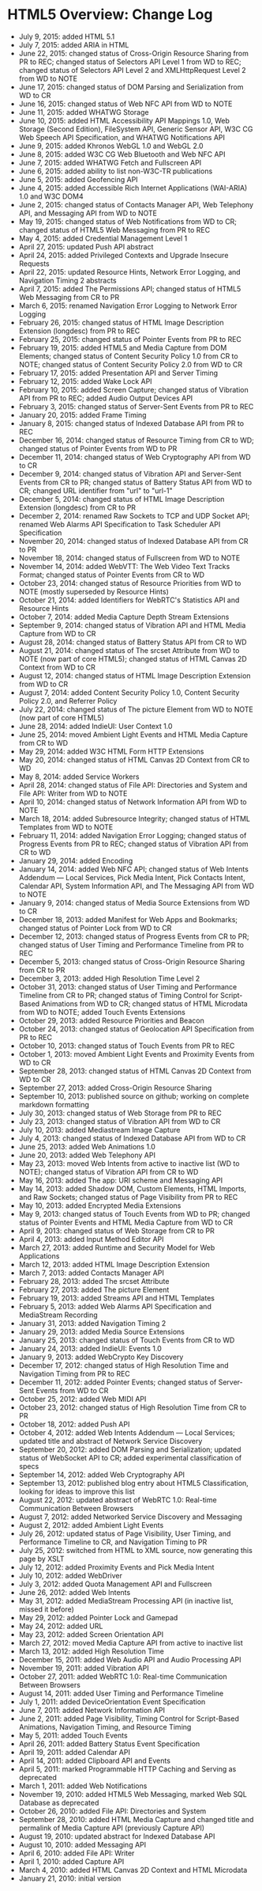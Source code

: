 # HTML5 Overview: Change Log

* July 9, 2015: added HTML 5.1
* July 7, 2015: added ARIA in HTML
* June 22, 2015: changed status of Cross-Origin Resource Sharing from PR to REC; changed status of Selectors API Level 1 from WD to REC; changed status of Selectors API Level 2 and XMLHttpRequest Level 2 from WD to NOTE
* June 17, 2015: changed status of DOM Parsing and Serialization from WD to CR
* June 16, 2015: changed status of Web NFC API from WD to NOTE
* June 11, 2015: added WHATWG Storage
* June 10, 2015: added HTML Accessibility API Mappings 1.0, Web Storage (Second Edition), FileSystem API, Generic Sensor API, W3C CG Web Speech API Specification, and WHATWG Notifications API
* June 9, 2015: added Khronos WebGL 1.0 and WebGL 2.0
* June 8, 2015: added W3C CG Web Bluetooth and Web NFC API
* June 7, 2015: added WHATWG Fetch and Fullscreen API
* June 6, 2015: added ability to list non-W3C-TR publications
* June 5, 2015: added Geofencing API
* June 4, 2015: added Accessible Rich Internet Applications (WAI-ARIA) 1.0 and W3C DOM4
* June 2, 2015: changed status of Contacts Manager API, Web Telephony API, and Messaging API from WD to NOTE
* May 19, 2015: changed status of Web Notifications from WD to CR; changed status of HTML5 Web Messaging from PR to REC
* May 4, 2015: added Credential Management Level 1
* April 27, 2015: updated Push API abstract
* April 24, 2015: added Privileged Contexts and Upgrade Insecure Requests
* April 22, 2015: updated Resource Hints, Network Error Logging, and Navigation Timing 2 abstracts
* April 7, 2015: added The Permissions API; changed status of HTML5 Web Messaging from CR to PR
* March 6, 2015: renamed Navigation Error Logging to Network Error Logging
* February 26, 2015: changed status of HTML Image Description Extension (longdesc) from PR to REC
* February 25, 2015: changed status of Pointer Events from PR to REC
* February 19, 2015: added HTML5 and Media Capture from DOM Elements; changed status of Content Security Policy 1.0 from CR to NOTE; changed status of Content Security Policy 2.0 from WD to CR
* February 17, 2015: added Presentation API and Server Timing
* February 12, 2015: added Wake Lock API
* February 10, 2015: added Screen Capture; changed status of Vibration API from PR to REC; added Audio Output Devices API
* February 3, 2015: changed status of Server-Sent Events from PR to REC
* January 20, 2015: added Frame Timing
* January 8, 2015: changed status of Indexed Database API from PR to REC
* December 16, 2014: changed status of Resource Timing from CR to WD; changed status of Pointer Events from WD to PR
* December 11, 2014: changed status of Web Cryptography API from WD to CR
* December 9, 2014: changed status of Vibration API and Server-Sent Events from CR to PR; changed status of Battery Status API from WD to CR; changed URL identifier from "url" to "url-1"
* December 5, 2014: changed status of HTML Image Description Extension (longdesc) from CR to PR
* December 2, 2014: renamed Raw Sockets to TCP and UDP Socket API; renamed Web Alarms API Specification to Task Scheduler API Specification
* November 20, 2014: changed status of Indexed Database API from CR to PR
* November 18, 2014: changed status of Fullscreen from WD to NOTE
* November 14, 2014: added WebVTT: The Web Video Text Tracks Format; changed status of Pointer Events from CR to WD
* October 23, 2014: changed status of Resource Priorities from WD to NOTE (mostly superseded by Resource Hints)
* October 21, 2014: added Identifiers for WebRTC's Statistics API and Resource Hints
* October 7, 2014: added Media Capture Depth Stream Extensions
* September 9, 2014: changed status of Vibration API and HTML Media Capture from WD to CR
* August 28, 2014: changed status of Battery Status API from CR to WD
* August 21, 2014: changed status of The srcset Attribute from WD to NOTE (now part of core HTML5); changed status of HTML Canvas 2D Context from WD to CR
* August 12, 2014: changed status of HTML Image Description Extension from WD to CR
* August 7, 2014: added Content Security Policy 1.0, Content Security Policy 2.0, and Referrer Policy
* July 22, 2014: changed status of The picture Element from WD to NOTE (now part of core HTML5)
* June 28, 2014: added IndieUI: User Context 1.0
* June 25, 2014: moved Ambient Light Events and HTML Media Capture from CR to WD
* May 29, 2014: added W3C HTML Form HTTP Extensions
* May 20, 2014: changed status of HTML Canvas 2D Context from CR to WD
* May 8, 2014: added Service Workers
* April 28, 2014: changed status of File API: Directories and System and File API: Writer from WD to NOTE
* April 10, 2014: changed status of Network Information API from WD to NOTE
* March 18, 2014: added Subresource Integrity; changed status of HTML Templates from WD to NOTE
* February 11, 2014: added Navigation Error Logging; changed status of Progress Events from PR to REC; changed status of Vibration API from CR to WD
* January 29, 2014: added Encoding
* January 14, 2014: added Web NFC API; changed status of Web Intents Addendum — Local Services, Pick Media Intent, Pick Contacts Intent, Calendar API, System Information API, and The Messaging API from WD to NOTE
* January 9, 2014: changed status of Media Source Extensions from WD to CR
* December 18, 2013: added Manifest for Web Apps and Bookmarks; changed status of Pointer Lock from WD to CR
* December 12, 2013: changed status of Progress Events from CR to PR; changed status of User Timing and Performance Timeline from PR to REC
* December 5, 2013: changed status of Cross-Origin Resource Sharing from CR to PR
* December 3, 2013: added High Resolution Time Level 2
* October 31, 2013: changed status of User Timing and Performance Timeline from CR to PR; changed status of Timing Control for Script-Based Animations from WD to CR; changed status of HTML Microdata from WD to NOTE; added Touch Events Extensions
* October 29, 2013: added Resource Priorities and Beacon
* October 24, 2013: changed status of Geolocation API Specification from PR to REC
* October 10, 2013: changed status of Touch Events from PR to REC
* October 1, 2013: moved Ambient Light Events and Proximity Events from WD to CR
* September 28, 2013: changed status of HTML Canvas 2D Context from WD to CR
* September 27, 2013: added Cross-Origin Resource Sharing
* September 10, 2013: published source on github; working on complete markdown formatting
* July 30, 2013: changed status of Web Storage from PR to REC
* July 23, 2013: changed status of Vibration API from WD to CR
* July 10, 2013: added Mediastream Image Capture
* July 4, 2013: changed status of Indexed Database API from WD to CR
* June 25, 2013: added Web Animations 1.0
* June 20, 2013: added Web Telephony API
* May 23, 2013: moved Web Intents from active to inactive list (WD to NOTE); changed status of Vibration API from CR to WD
* May 16, 2013: added The app: URI scheme and Messaging API
* May 14, 2013: added Shadow DOM, Custom Elements, HTML Imports, and Raw Sockets; changed status of Page Visibility from PR to REC
* May 10, 2013: added Encrypted Media Extensions
* May 9, 2013: changed status of Touch Events from WD to PR; changed status of Pointer Events and HTML Media Capture from WD to CR
* April 9, 2013: changed status of Web Storage from CR to PR
* April 4, 2013: added Input Method Editor API
* March 27, 2013: added Runtime and Security Model for Web Applications
* March 12, 2013: added HTML Image Description Extension
* March 7, 2013: added Contacts Manager API
* February 28, 2013: added The srcset Attribute
* February 27, 2013: added The picture Element
* February 19, 2013: added Streams API and HTML Templates
* February 5, 2013: added Web Alarms API Specification and MediaStream Recording
* January 31, 2013: added Navigation Timing 2
* January 29, 2013: added Media Source Extensions
* January 25, 2013: changed status of Touch Events from CR to WD
* January 24, 2013: added IndieUI: Events 1.0
* January 9, 2013: added WebCrypto Key Discovery
* December 17, 2012: changed status of High Resolution Time and Navigation Timing from PR to REC
* December 11, 2012: added Pointer Events; changed status of Server-Sent Events from WD to CR
* October 25, 2012: added Web MIDI API
* October 23, 2012: changed status of High Resolution Time from CR to PR
* October 18, 2012: added Push API
* October 4, 2012: added Web Intents Addendum — Local Services; updated title and abstract of Network Service Discovery
* September 20, 2012: added DOM Parsing and Serialization; updated status of WebSocket API to CR; added experimental classification of specs
* September 14, 2012: added Web Cryptography API
* September 13, 2012: published blog entry about HTML5 Classification, looking for ideas to improve this list
* August 22, 2012: updated abstract of WebRTC 1.0: Real-time Communication Between Browsers
* August 7, 2012: added Networked Service Discovery and Messaging
* August 2, 2012: added Ambient Light Events
* July 26, 2012: updated status of Page Visibility, User Timing, and Performance Timeline to CR, and Navigation Timing to PR
* July 25, 2012: switched from HTML to XML source, now generating this page by XSLT
* July 12, 2012: added Proximity Events and Pick Media Intent
* July 10, 2012: added WebDriver
* July 3, 2012: added Quota Management API and Fullscreen
* June 26, 2012: added Web Intents
* May 31, 2012: added MediaStream Processing API (in inactive list, missed it before)
* May 29, 2012: added Pointer Lock and Gamepad
* May 24, 2012: added URL
* May 23, 2012: added Screen Orientation API
* March 27, 2012: moved Media Capture API from active to inactive list
* March 13, 2012: added High Resolution Time
* December 15, 2011: added Web Audio API and Audio Processing API
* November 19, 2011: added Vibration API
* October 27, 2011: added WebRTC 1.0: Real-time Communication Between Browsers
* August 14, 2011: added User Timing and Performance Timeline
* July 1, 2011: added DeviceOrientation Event Specification
* June 7, 2011: added Network Information API
* June 2, 2011: added Page Visibility, Timing Control for Script-Based Animations, Navigation Timing, and Resource Timing
* May 5, 2011: added Touch Events
* April 26, 2011: added Battery Status Event Specification
* April 19, 2011: added Calendar API
* April 14, 2011: added Clipboard API and Events
* April 5, 2011: marked Programmable HTTP Caching and Serving as deprecated
* March 1, 2011: added Web Notifications
* November 19, 2010: added HTML5 Web Messaging, marked Web SQL Database as deprecated
* October 26, 2010: added File API: Directories and System
* September 28, 2010: added HTML Media Capture and changed title and permalink of Media Capture API (previously Capture API)
* August 19, 2010: updated abstract for Indexed Database API
* August 10, 2010: added Messaging API
* April 6, 2010: added File API: Writer
* April 1, 2010: added Capture API
* March 4, 2010: added HTML Canvas 2D Context and HTML Microdata
* January 21, 2010: initial version
